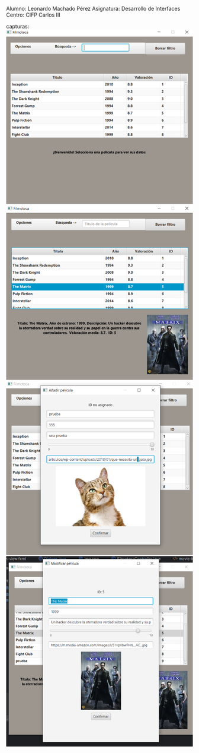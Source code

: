 Alumno: Leonardo Machado Pérez
Asignatura: Desarrollo de Interfaces
Centro: CIFP Carlos III


capturas:
![img.png](img.png)
![img_1.png](img_1.png)
![img_2.png](img_2.png)
![img_3.png](img_3.png)
